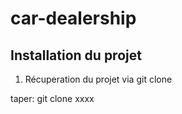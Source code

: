 # car-dealership

## Installation du projet

1) Récuperation du projet via git clone

taper: git clone xxxx

